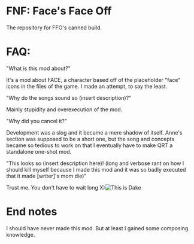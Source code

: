 # FNF: Face's Face Off
The repository for FFO's canned build.

# FAQ:

"What is this mod about?"

It's a mod about FACE, a character based off of the placeholder "face" icons in the files of the game. I made an attempt, to say the least.

"Why do the songs sound so (insert description)?"

Mainly stupidity and overexecution of the mod.

"Why did you cancel it?"

Development was a slog and it became a mere shadow of itself. Anne's section was supposed to be a short one, but the song and concepts became so tedious to work on that I eventually have to make QRT a standalone one-shot mod.

"This looks so (insert description here)! (long and verbose rant on how I should kill myself because I made this mod and it was so badly executed that it made [writer]'s mom die)"

Trust me. You don't have to wait long X)![This is Dake](https://user-images.githubusercontent.com/121415589/209500557-a18ff585-cfd2-490f-81a0-afa115cde836.png)

# End notes

I should have never made this mod. But at least I gained some composing knowledge.
